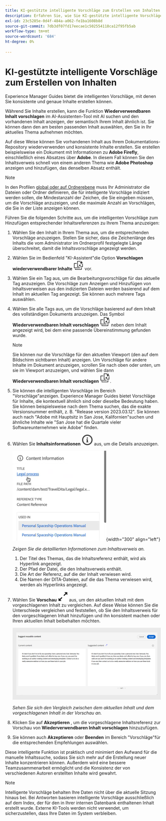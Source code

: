 ```yaml
---
title: KI-gestützte intelligente Vorschläge zum Erstellen von Inhalten
description: Erfahren Sie, wie Sie KI-gestützte intelligente Vorschläge im Web Editor anzeigen und nutzen können.
exl-id: 23c5285e-0d4f-484a-a062-fe1ba1608b8d
source-git-commit: 7db3df07fd17eecae1c502554118ca12f95fb5ab
workflow-type: tm+mt
source-wordcount: '684'
ht-degree: 0%

---
```


# KI-gestützte intelligente Vorschläge zum Erstellen von Inhalten

Experience Manager Guides bietet die intelligenten Vorschläge, mit denen Sie konsistente und genaue Inhalte erstellen können.

Während Sie Inhalte erstellen, kann die Funktion **Wiederverwendbaren Inhalt vorschlagen** im AI-Assistenten-Tool mit AI suchen und den vorhandenen Inhalt anzeigen, der semantisch Ihrem Inhalt ähnlich ist. Sie können dann den am besten passenden Inhalt auswählen, den Sie in Ihr aktuelles Thema aufnehmen möchten.

Auf diese Weise können Sie vorhandenen Inhalt aus Ihrem Dokumentations-Repository wiederverwenden und konsistente Inhalte erstellen. Sie erstellen beispielsweise ein Dokument mit Informationen zu **Adobe Firefly**, einschließlich eines Absatzes über **Adobe**. In diesem Fall können Sie den Inhaltsverweis schnell von einem anderen Thema wie **Adobe Photoshop** anzeigen und hinzufügen, das denselben Absatz enthält.
>[!NOTE]
>
> In den Profilen [global oder auf Ordnerebene](../cs-install-guide/conf-folder-level.md#conf-ai-smart-suggestions) muss Ihr Administrator die Dateien oder Ordner definieren, die für intelligente Vorschläge indiziert werden sollen, die Mindestanzahl der Zeichen, die Sie eingeben müssen, um die Vorschläge anzuzeigen, und die maximale Anzahl an Vorschlägen, die Sie in der Liste anzeigen können.

Führen Sie die folgenden Schritte aus, um die intelligenten Vorschläge zum Hinzufügen entsprechender Inhaltsreferenzen zu Ihrem Thema anzuzeigen:


1. Wählen Sie den Inhalt in Ihrem Thema aus, um die entsprechenden Vorschläge anzuzeigen. Stellen Sie sicher, dass die Zeichenlänge des Inhalts die vom Administrator im Ordnerprofil festgelegte Länge überschreitet, damit die Inhaltsvorschläge angezeigt werden.
1. Wählen Sie im Bedienfeld &quot;KI-Assistent&quot;die Option **Vorschlagen wiederverwendbarer Inhalte** ![ai rät das Symbol für wiederverwendbaren Inhalt ](./images/ai-suggest-reusable-content-icon.svg) vor.

1. Wählen Sie ein Tag aus, um die Bearbeitungsvorschläge für das aktuelle Tag anzuzeigen.  Die Vorschläge zum Anzeigen und Hinzufügen von Inhaltsverweisen aus den indizierten Dateien werden basierend auf dem Inhalt im aktuellen Tag angezeigt. Sie können auch mehrere Tags auswählen.


1. Wählen Sie alle Tags aus, um die Vorschläge basierend auf dem Inhalt des vollständigen Dokuments anzuzeigen.  Das Symbol **Wiederverwendbaren Inhalt vorschlagen** ![ai schlägt vor, dass das Symbol für wiederverwendbaren Inhalt ](./images/ai-suggest-reusable-content-icon.svg) neben dem Inhalt angezeigt wird, bei dem eine passende Übereinstimmung gefunden wurde.



   >[!NOTE]
   >
   > Sie können nur die Vorschläge für den aktuellen Viewport (den auf dem Bildschirm sichtbaren Inhalt) anzeigen. Um Vorschläge für andere Inhalte im Dokument anzuzeigen, scrollen Sie nach oben oder unten, um sie im Viewport anzuzeigen, und wählen Sie dann **Wiederverwendbaren Inhalt vorschlagen** ![ai schlägt das Symbol für wiederverwendbaren Inhalt vor ](./images/ai-suggest-reusable-content-icon.svg).


1. Sie können die intelligenten Vorschläge im Bereich &quot;Vorschläge&quot;anzeigen.  Experience Manager Guides bietet Vorschläge für Inhalte, die kontextuell ähnlich sind oder dieselbe Bedeutung haben. Sie können beispielsweise nach dem Thema suchen, das die exakte Versionsnummer enthält, z. B. &quot;Release version 2023.03.12&quot;. Sie können auch nach &quot;Adobe mit Hauptsitz in San Jose, Kalifornien&quot;suchen und ähnliche Inhalte wie &quot;San Jose hat die Quartale vieler Softwareunternehmen wie Adobe&quot; finden.
1. Wählen Sie **Inhaltsinformationen** ![Inhaltsinformationen](images/smart-suggestions-content-info-icon.svg) aus, um die Details anzuzeigen.

   ![Informationsbereich für Inhalte](images/smart-suggestions-content-information.png){width="300" align="left"}

   *Zeigen Sie die detaillierten Informationen zum Inhaltsverweis an.*

   1. Der Titel des Themas, das die Inhaltsreferenz enthält, wird als Hyperlink angezeigt.
   1. Der Pfad der Datei, die den Inhaltsverweis enthält.
   1. Die Art der Referenz, auf die der Inhalt verwiesen wird.
   1. Die Namen der DITA-Dateien, auf die das Thema verwiesen wird, werden als Hyperlinks angezeigt.
1. Wählen Sie **Vorschau** ![Vorschausymbol](./images/expand-icon.svg) aus, um den aktuellen Inhalt mit dem vorgeschlagenen Inhalt zu vergleichen. Auf diese Weise können Sie die Unterschiede vergleichen und feststellen, ob Sie den Inhaltsverweis für den vorgeschlagenen Inhalt hinzufügen und ihn konsistent machen oder Ihren aktuellen Inhalt beibehalten möchten.

   ![Vorschlagen einer wiederverwendbaren Inhaltsvorschau](images/ai-assistant-suggest-reusable-content.png)

   *Sehen Sie sich den Vergleich zwischen dem aktuellen Inhalt und dem vorgeschlagenen Inhalt in der Vorschau an.*

1. Klicken Sie auf **Akzeptieren** , um die vorgeschlagene Inhaltsreferenz zur Vorschau von **Wiederverwendbaren Inhalt vorschlagen** hinzuzufügen.
1. Sie können auch **Akzeptieren** oder **Beenden** im Bereich &quot;Vorschläge&quot;für die entsprechenden Empfehlungen auswählen.


Diese intelligente Funktion ist praktisch und minimiert den Aufwand für die manuelle Inhaltssuche, sodass Sie sich mehr auf die Erstellung neuer Inhalte konzentrieren können. Außerdem wird eine bessere Teamzusammenarbeit ermöglicht und die Konsistenz der von verschiedenen Autoren erstellten Inhalte wird gewahrt.

>[!NOTE]
>
>Intelligente Vorschläge behalten Ihre Daten nicht über die aktuelle Sitzung hinaus bei. Bei Antworten basieren intelligente Vorschläge ausschließlich auf dem Index, der für den in Ihrer internen Datenbank enthaltenen Inhalt erstellt wurde. Externe KI-Tools werden nicht verwendet, um sicherzustellen, dass Ihre Daten im System verbleiben.
